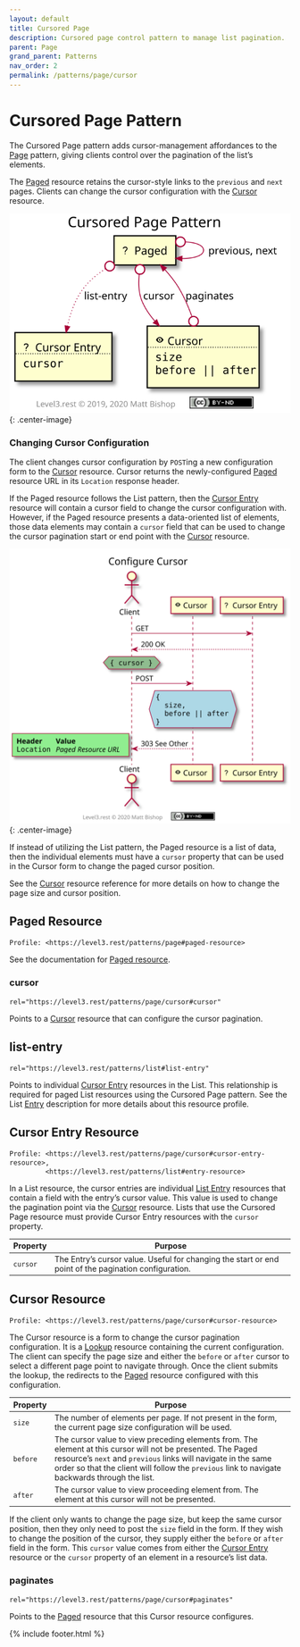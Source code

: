 ```yaml
---
layout: default
title: Cursored Page
description: Cursored page control pattern to manage list pagination.
parent: Page
grand_parent: Patterns
nav_order: 2
permalink: /patterns/page/cursor
---
```

# Cursored Page Pattern

The Cursored Page pattern adds cursor-management affordances to the [Page](../page.md) pattern, giving clients control over the pagination of the list’s elements.

The [Paged](#paged-resource) resource retains the cursor-style links to the `previous` and `next` pages. Clients can change the cursor configuration with the [Cursor](#cursor-resource) resource.

![](cursor/relations.svg){: .center-image}

### Changing Cursor Configuration

The client changes cursor configuration by `POST`ing a new configuration form to the [Cursor](#cursor-resource) resource. Cursor returns the newly-configured [Paged](#paged-resource) resource URL in its `Location` response header.

If the Paged resource follows the List pattern, then the [Cursor Entry](#cursor-entry-resource) resource will contain a cursor field to change the cursor configuration with. However, if the Paged resource presents a data-oriented list of elements, those data elements may contain a `cursor` field that can be used to change the cursor pagination start or end point with the [Cursor](#cursor-resource) resource.

![](cursor/interactions.svg){: .center-image}

If instead of utilizing the List pattern, the Paged resource is a list of data, then the individual elements must have a `cursor` property that can be used in the Cursor form to change the paged cursor position.

See the [Cursor](#cursor-resource) resource reference for more details on how to change the page size and cursor position.

## Paged Resource

```
Profile: <https://level3.rest/patterns/page#paged-resource>
```

See the documentation for [Paged resource](../page.md).

### cursor

```
rel="https://level3.rest/patterns/page/cursor#cursor"
```

Points to a [Cursor](#cursor-resource) resource that can configure the cursor pagination.

## list-entry

```
rel="https://level3.rest/patterns/list#list-entry"
```

Points to individual [Cursor Entry](#cursor-entry-resource) resources in the List. This relationship is required for paged List resources using the Cursored Page pattern. See the List [Entry](../list.md#entry-resource) description for more details about this resource profile.

## Cursor Entry Resource

```
Profile: <https://level3.rest/patterns/page/cursor#cursor-entry-resource>,
         <https://level3.rest/patterns/list#entry-resource>
```

In a List resource, the cursor entries are individual [List Entry](../list.md#entry-resource) resources that contain a field with the entry’s cursor value. This value is used to change the pagination point via the [Cursor](#cursor-resource) resource. Lists that use the Cursored Page resource must provide Cursor Entry resources with the `cursor` property.

| Property | Purpose                                                      |
| -------- | ------------------------------------------------------------ |
| `cursor` | The Entry’s cursor value. Useful for changing the start or end point of the pagination configuration. |

## Cursor Resource

```
Profile: <https://level3.rest/patterns/page/cursor#cursor-resource>
```

The Cursor resource is a form to change the cursor pagination configuration. It is a [Lookup](../../profiles/lookup.md) resource containing the current configuration. The client can specify the page size and either the `before` or `after` cursor to select a different page point to navigate through. Once the client submits the lookup, the redirects to the [Paged](#paged-resource) resource configured with this configuration.

| Property | Purpose                                                      |
| -------- | ------------------------------------------------------------ |
| `size`   | The number of elements per page. If not present in the form, the current page size configuration will be used. |
| `before` | The cursor value to view preceding elements from. The element at this cursor will not be presented. The Paged resource’s `next` and `previous` links will navigate in the same order so that the client will follow the `previous` link to navigate backwards through the list. |
| `after`  | The cursor value to view proceeding element from. The element at this cursor will not be presented. |

If the client only wants to change the page size, but keep the same cursor position, then they only need to post the `size` field in the form. If they wish to change the position of the cursor, they supply either the `before` or `after` field in the form. This `cursor` value comes from either the [Cursor Entry](#cursor-entry-resource) resource or the `cursor` property of an element in a resource’s list data.

### paginates

```
rel="https://level3.rest/patterns/page/cursor#paginates"
```

Points to the [Paged](#paged-resource) resource that this Cursor resource configures.

{% include footer.html %}
